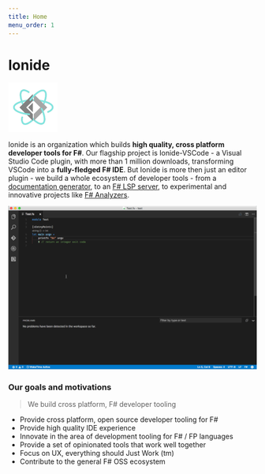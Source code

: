 ```yaml
---
title: Home
menu_order: 1
---
```


# Ionide

<img heigh="100" width="100" src="static/images/logo.png" />

Ionide is an organization which builds **high quality, cross platform developer tools for F#**. Our flagship project is Ionide-VSCode - a Visual Studio Code plugin, with more than 1 million downloads, transforming VSCode into a **fully-fledged F# IDE**. But Ionide is more then just an editor plugin - we build a whole ecosystem of developer tools - from a [documentation generator](Tools/fornax.html), to an [F# LSP server](Tools/fsac.html), to experimental and innovative projects like [F# Analyzers](Libraries/fsanalyzers.html).

<img class="gif" src="static/images/fsharp.gif" />


### Our goals and motivations

> We build cross platform, F# developer tooling

* Provide cross platform, open source developer tooling for F#
* Provide high quality IDE experience
* Innovate in the area of development tooling for F# / FP languages
* Provide a set of opinionated tools that work well together
* Focus on UX, everything should Just Work (tm)
* Contribute to the general F# OSS ecosystem

